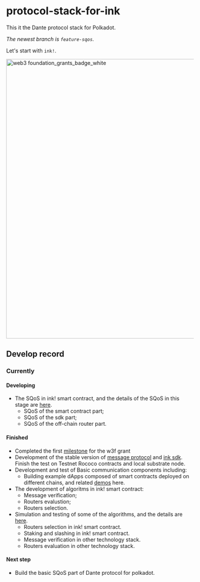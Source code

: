 # protocol-stack-for-ink

This it the Dante protocol stack for Polkadot.

*The newest branch is `feature-sqos`.*

Let's start with `ink!`. 

<img width="750" alt="web3 foundation_grants_badge_white" src="https://user-images.githubusercontent.com/83746881/187577457-ecf950c6-dfbf-4169-be2f-f03efbf2b674.png">

## Develop record
### Currently
#### Developing
* The SQoS in ink! smart contract, and the details of the SQoS in this stage are [here](https://github.com/w3f/Grants-Program/blob/master/applications/Dante_Network.md#milestone-2--parallel-router-scheduling-algorithms-sqos-off-chain-routers-sdk-testnet).
    * SQoS of the smart contract part;
    * SQoS of the sdk part;
    * SQoS of the off-chain router part.

#### Finished
* Completed the first [milestone](https://github.com/w3f/Grants-Program/blob/master/applications/Dante_Network.md#milestone-1--service-expression-layer--message-verification--router-credibility-evaluation-algorithms-basic-off-chain-routers-basic-sdk) for the w3f grant
* Development of the stable version of [message protocol](https://github.com/dantenetwork/message-ink/tree/v0.1.0) and [ink sdk](https://github.com/dantenetwork/ink-sdk/tree/v0.1.0). Finish the test on Testnet Rococo contracts and local substrate node.
* Development and test of Basic communication components including:
    * Building example dApps composed of smart contracts deployed on different chains, and related [demos](https://github.com/dantenetwork/cross-chain-demo) here.
* The development of algoritms in ink! smart contract:
    * Message verification;
    * Routers evalustion;
    * Routers selection.
* Simulation and testing of some of the algorithms, and the details are [here]().
    * Routers selection in ink! smart contract.
    * Staking and slashing in ink! smart contract.
    * Message verification in other technology stack.
    * Routers evaluation in other technology stack.

#### Next step
* Build the basic SQoS part of Dante protocol for polkadot.

